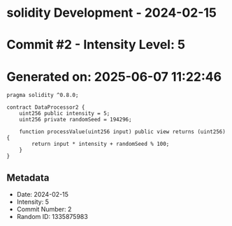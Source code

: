 ﻿# solidity Development - 2024-02-15
# Commit #2 - Intensity Level: 5
# Generated on: 2025-06-07 11:22:46
```solidity
pragma solidity ^0.8.0;

contract DataProcessor2 {
    uint256 public intensity = 5;
    uint256 private randomSeed = 194296;

    function processValue(uint256 input) public view returns (uint256) {
        return input * intensity + randomSeed % 100;
    }
}
```
## Metadata
- Date: 2024-02-15
- Intensity: 5
- Commit Number: 2
- Random ID: 1335875983
